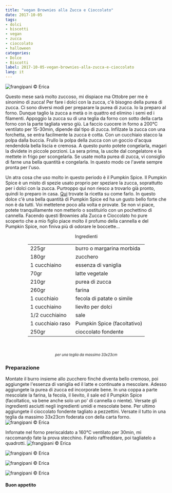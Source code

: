 ```yaml
---
title: "vegan Brownies alla Zucca e Cioccolato"
date: 2017-10-05
tags:
- dolci 
- biscotti
- vegan
- zucca
- cioccolato
- halloween
categories:
- Dolce
- Biscotti
label: 2017-10-05-vegan-brownies-alla-zucca-e-cioccolato
lang: it 
---
```

![](header.jpg "frangipani © Erica")

Questo mese sarà molto zuccoso, mi dispiace ma Ottobre per me è sinonimo di zucca! Per fare i dolci con la zucca, c'è bisogno della purea di zucca. Ci sono diversi modi per preparare la purea di zucca. Io la preparo al forno. Dunque taglio la zucca a metà o in quattro ed elimino i semi ed i filamenti. Appoggio la zucca su di una teglia da forno con sotto della carta forno con la parte tagliata verso giù. La faccio cuocere in forno a 200°C ventilato per 15-30min, dipende dal tipo di zucca. Infilzate la zucca con una forchetta, se entra facilmente la zucca è cotta. Con un cucchiaio stacco la polpa dalla buccia. Frullo la polpa della zucca con un goccio d'acqua rendendola bella liscia e cremosa. A questo punto potete congelarla, magari la dividete in piccole porzioni. La sera prima, la uscite dal congelatore e la mettete in frigo per scongelarla. Se usate molta purea di zucca, vi consiglio di farne una bella quantità e congelarla. In questo modo ce l'avete sempre pronta per l'uso. 

Un atra cosa che uso molto in questo periodo è il Pumpkin Spice. Il Pumpkin Spice è un misto di spezie usato proprio per speziare la zucca, soprattutto per i dolci con la zucca. Purtroppo qui non riesco a trovarlo già pronto, quindi lo preparo in casa. <a href="https://frangipani.raiano.ch/2016-10-12-pumpkin-spice-latte/" target="_blank">Qui</a> trovate la ricetta su come farlo. In questo dolce c'è una bella quantità di Pumpkin Spice ed ha un gusto bello forte che non è da tutti. Voi mettetene poco alla volta e provate. Se non vi piace, potete tranquillamente non metterlo o sostituirlo con un pochettino di cannella. Facendo questi Brownies alla Zucca e Cioccolato ho pure scoperto che a mio figlio piace molto il profumo della cannella e del Pumpkin Spice, non finiva più di odorare le boccette...

<div id="wrapper" style="text-align: center">
  <div id="yourdiv" style="display: inline-block;">
    <div class="ingredients">
      <div class="ingredients-title">Ingredienti</div>
      <table>
        <tbody>
          <tr>
            <td>225gr</td>
            <td>burro o margarina morbida</td>
          </tr>
          <tr>
            <td>180gr</td>
            <td>zucchero</td>
          </tr>
          <tr>
            <td>1 cucchiaino</td>
            <td>essenza di vaniglia</td>
          </tr>
          <tr>
            <td>70gr</td>
            <td>latte vegetale</td>
          </tr>
          <tr>
            <td>210gr</td>
            <td>purea di zucca</td>
          </tr>
          <tr>
            <td>260gr</td>
            <td>farina</td>
          </tr>
          <tr>
            <td>1 cucchiaio</td>
            <td>fecola di patate o simile</td>
          </tr>
          <tr>  
            <td>1 cucchiaino</td>
            <td>lievito per dolci</td>
          </tr>
          <tr>
            <td>1/2 cucchiaino</td>
            <td>sale</td>
          </tr>
          <tr>
             <td>1 cucchiaio raso</td>
            <td>Pumpkin Spice (facoltativo)</td>
          </tr>
          <tr> 
            <td>250gr</td>
            <td>cioccolato fondente</td>  
          </tr>
        </tbody>
      </table>
      <br></br>
      <i class="pull-right" style="font-size: 80%;">per una teglia da massimo 33x23cm</i>
    </div>
  </div>
</div>


<h3>
  <font color="grey">
    <i class="fa-solid fa-gears"></i>
  </font> Preparazione
</h3>

Montate il burro insieme allo zucchero finché diventa bello cremoso, poi aggiungete l'essenza di vaniglia ed il latte e continuate a mescolare. Adesso aggiungete la purea di zucca ed incorporate bene. In una coppa a parte mescolate la farina, la fecola, il lievito, il sale ed il Pumpkin Spice (facoltatico, va bene anche solo un po' di cannella o niente). Versate gli ingredienti asciutti negli ingredienti umidi e mescolate bene. Per ultimo aggiungete il cioccolato fondente tagliato a pezzettini. Versate il tutto in una teglia da massimo 33x23cm foderata con della carta forno.
![](teglia.jpg "frangipani © Erica")

Infornate nel forno preriscaldato a 160°C ventilato per 30min, mi raccomando fate la prova stecchino. Fatelo raffreddare, poi tagliatelo a quadrotti.
![](risultato1.jpg "frangipani © Erica")

![](risultato2.jpg "frangipani © Erica")

![](risultato3.jpg "frangipani © Erica")

![](risultato4.jpg "frangipani © Erica")

<h4>Buon appetito
  <font color="red">
    <i class="fa-regular fa-face-smile"></i>
  </font>
</h4>